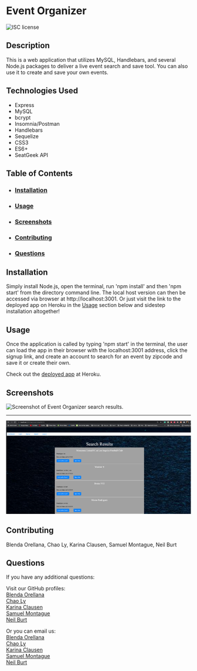 # Event Organizer  
  
  ![ISC license](https://img.shields.io/badge/license-ISC-brightgreen)  
  
## Description  
  
This is a web application that utilizes MySQL, Handlebars, and several Node.js packages to deliver a live event search and save tool. You can also use it to create and save your own events.  
  
## Technologies Used  
  
* Express
* MySQL
* bcrypt
* Insomnia/Postman
* Handlebars
* Sequelize
* CSS3
* ES6+
* SeatGeek API
  
## Table of Contents  
- ### [Installation](#installation)
- ### [Usage](#usage)
- ### [Screenshots](#screenshots)
- ### [Contributing](#contributing)
- ### [Questions](#questions)
  
## Installation  
  
Simply install Node.js, open the terminal, run 'npm install' and then 'npm start' from the directory command line. The local host version can then be accessed via browser at http://localhost:3001. Or just visit the link to the deployed app on Heroku in the [Usage](#usage) section below and sidestep installation altogether!  
  
## Usage  
  
Once the application is called by typing 'npm start' in the terminal, the user can load the app in their browser with the localhost:3001 address, click the signup link, and create an account to search for an event by zipcode and save it or create their own.  
  
Check out the [deployed app](https://gentle-reaches-60799.herokuapp.com/) at Heroku.  
  
## Screenshots  
![Screenshot of Event Organizer search results.](./public/images/screenshot.jpg)  
  
---  
  
![Screenshot of Event Organizer dashboard.](./public/images/screenshot2.jpg)  
  
## Contributing  
  
Blenda Orellana, Chao Ly, Karina Clausen, Samuel Montague, Neil Burt  
  
## Questions  
  
If you have any additional questions:  
  
Visit our GitHub profiles:  
[Blenda Orellana](https://github.com/blen90)  
[Chao Ly](https://github.com/Chaoly123)  
[Karina Clausen](https://github.com/Karina5151)  
[Samuel Montague](https://github.com/SamuelMontague)  
[Neil Burt](https://github.com/neilburt)  
  
Or you can email us:  
[Blenda Orellana](mailto:blen.or90@gmail.com)  
[Chao Ly](mailto:lychaos123gmail.com)  
[Karina Clausen](mailto:karina.clausen.11@gmail.com)  
[Samuel Montague](mailto:Samuelpmontague@gmail.com)  
[Neil Burt](mailto:neil.burt@comcast.net)  